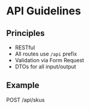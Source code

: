 # API Guidelines

## Principles

- RESTful
- All routes use `/api` prefix
- Validation via Form Request
- DTOs for all input/output

## Example

POST /api/skus
